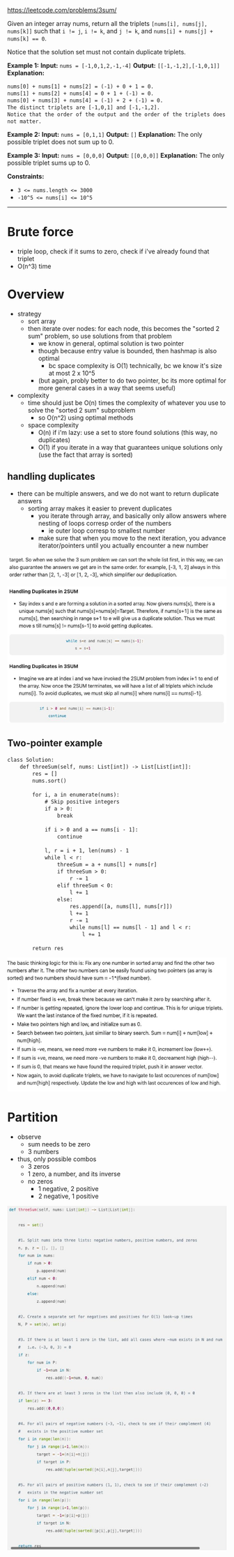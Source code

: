 https://leetcode.com/problems/3sum/

Given an integer array nums, return all the triplets `[nums[i], nums[j], nums[k]]` such that `i != j`, `i != k`, and `j != k`, and `nums[i] + nums[j] + nums[k] == 0`.

Notice that the solution set must not contain duplicate triplets.



**Example 1:**
**Input:** `nums = [-1,0,1,2,-1,-4]`
**Output:** `[[-1,-1,2],[-1,0,1]]`
**Explanation:** 
```
nums[0] + nums[1] + nums[2] = (-1) + 0 + 1 = 0.
nums[1] + nums[2] + nums[4] = 0 + 1 + (-1) = 0.
nums[0] + nums[3] + nums[4] = (-1) + 2 + (-1) = 0.
The distinct triplets are [-1,0,1] and [-1,-1,2].
Notice that the order of the output and the order of the triplets does not matter.
```

**Example 2:**
**Input:** `nums = [0,1,1]`
**Output:** `[]`
**Explanation:** The only possible triplet does not sum up to 0.

**Example 3:**
**Input:** `nums = [0,0,0]`
**Output:** `[[0,0,0]]`
**Explanation:** The only possible triplet sums up to 0.

**Constraints:**
- `3 <= nums.length <= 3000`
- `-10^5 <= nums[i] <= 10^5`

---



# Brute force
- triple loop, check if it sums to zero, check if i've already found that triplet
- O(n^3) time


# Overview
- strategy
	- sort array
	- then iterate over nodes: for each node, this becomes the "sorted 2 sum" problem, so use solutions from that problem
		- we know in general, optimal solution is two pointer
		- though because entry value is bounded, then hashmap is also optimal
			- bc space complexity is O(1) technically, bc we know it's size at most 2 x 10^5
		- (but again, probly better to do two pointer, bc its more optimal for more general cases in a way that seems useful)
- complexity
	- time should just be O(n) times the complexity of whatever you use to solve the "sorted 2 sum" subproblem
		- so O(n^2) using optimal methods
	- space complexity
		- O(n) if i'm lazy: use a set to store found solutions (this way, no duplicates)
		- O(1) if you iterate in a way that guarantees unique solutions only (use the fact that array is sorted)

## handling duplicates

- there can be multiple answers, and we do not want to return duplicate answers
	- sorting array makes it easier to prevent duplicates
		- you iterate through array, and basically only allow answers where nesting of loops corresp order of the numbers
			- ie outer loop corresp to smallest number
		- make sure that when you move to the next iteration, you advance iterator/pointers until you actually encounter a new number

![](../!assets/attachments/Pasted%20image%2020240226000946.png)

![](../!assets/attachments/Pasted%20image%2020240226001953.png)





## Two-pointer example

```
class Solution:
    def threeSum(self, nums: List[int]) -> List[List[int]]:
        res = []
        nums.sort()

        for i, a in enumerate(nums):
            # Skip positive integers
            if a > 0:
                break

            if i > 0 and a == nums[i - 1]:
                continue

            l, r = i + 1, len(nums) - 1
            while l < r:
                threeSum = a + nums[l] + nums[r]
                if threeSum > 0:
                    r -= 1
                elif threeSum < 0:
                    l += 1
                else:
                    res.append([a, nums[l], nums[r]])
                    l += 1
                    r -= 1
                    while nums[l] == nums[l - 1] and l < r:
                        l += 1
                        
        return res
```

![](../!assets/attachments/Pasted%20image%2020240225233600.png)






# Partition
- observe
	- sum needs to be zero
	- 3 numbers
- thus, only possible combos
	- 3 zeros
	- 1 zero, a number, and its inverse
	- no zeros
		- 1 negative, 2 positive
		- 2 negative, 1 positive


![](../!assets/attachments/Pasted%20image%2020240226000724.png)